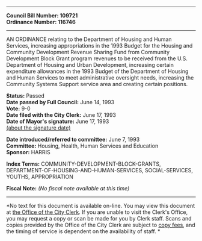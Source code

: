 * * * * *  
  
**Council Bill Number: [](#h0)[](#h2)109721**   
**Ordinance Number: 116746**  
  
* * * * *  
  
AN ORDINANCE relating to the Department of Housing and Human Services, increasing appropriations in the 1993 Budget for the Housing and Community Development Revenue Sharing Fund from Community Development Block Grant program revenues to be received from the U.S. Department of Housing and Urban Development, increasing certain expenditure allowances in the 1993 Budget of the Department of Housing and Human Services to meet administrative oversight needs, increasing the Community Systems Support service area and creating certain positions.  
  
**Status:** Passed   
**Date passed by Full Council:** June 14, 1993   
**Vote:** 9-0   
**Date filed with the City Clerk:** June 17, 1993   
**Date of Mayor's signature:** June 17, 1993   
[(about the signature date)](/~public/approvaldate.htm)   
  
  
**Date introduced/referred to committee:** June 7, 1993   
**Committee:** Housing, Health, Human Services and Education   
**Sponsor:** HARRIS   
  
**Index Terms:** COMMUNITY-DEVELOPMENT-BLOCK-GRANTS, DEPARTMENT-OF-HOUSING-AND-HUMAN-SERVICES, SOCIAL-SERVICES, YOUTHS, APPROPRIATION  
  
**Fiscal Note:** *(No fiscal note available at this time)*  
  
* * * * *  
  
*No text for this document is available on-line. You may view this document at [the Office of the City Clerk](http://www.seattle.gov/leg/clerk/contactUs.htm). If you are unable to visit the Clerk's Office, you may request a copy or scan be made for you by Clerk staff. Scans and copies provided by the Office of the City Clerk are subject to [copy fees](http://clerk.seattle.gov/~public/clerkfees.htm), and the timing of service is dependent on the availability of staff. *  
  
  
